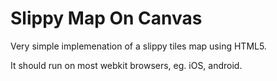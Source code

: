 Slippy Map On Canvas
=============

Very simple implemenation of a slippy tiles map using <canvas> HTML5.

It should run on most webkit browsers, eg. iOS, android.